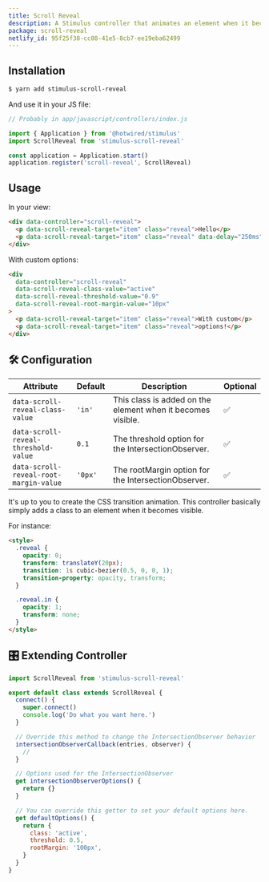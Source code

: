 ```yaml
---
title: Scroll Reveal
description: A Stimulus controller that animates an element when it becomes visible.
package: scroll-reveal
netlify_id: 95f25f38-cc08-41e5-8cb7-ee19eba62499
---
```


## Installation

```bash
$ yarn add stimulus-scroll-reveal
```

And use it in your JS file:

```js
// Probably in app/javascript/controllers/index.js

import { Application } from '@hotwired/stimulus'
import ScrollReveal from 'stimulus-scroll-reveal'

const application = Application.start()
application.register('scroll-reveal', ScrollReveal)
```

<DocsDemoLink package-name="scroll-reveal"></DocsDemoLink>

## Usage

In your view:

```html
<div data-controller="scroll-reveal">
  <p data-scroll-reveal-target="item" class="reveal">Hello</p>
  <p data-scroll-reveal-target="item" class="reveal" data-delay="250ms">World!</p>
</div>
```

With custom options:

```html
<div
  data-controller="scroll-reveal"
  data-scroll-reveal-class-value="active"
  data-scroll-reveal-threshold-value="0.9"
  data-scroll-reveal-root-margin-value="10px"
>
  <p data-scroll-reveal-target="item" class="reveal">With custom</p>
  <p data-scroll-reveal-target="item" class="reveal">options!</p>
</div>
```

## 🛠 Configuration

| Attribute                              | Default | Description                                                 | Optional |
| -------------------------------------- | ------- | ----------------------------------------------------------- | -------- |
| `data-scroll-reveal-class-value`       | `'in'`  | This class is added on the element when it becomes visible. | ✅       |
| `data-scroll-reveal-threshold-value`   | `0.1`   | The threshold option for the IntersectionObserver.          | ✅       |
| `data-scroll-reveal-root-margin-value` | `'0px'` | The rootMargin option for the IntersectionObserver.         | ✅       |

It's up to you to create the CSS transition animation.
This controller basically simply adds a class to an element when it becomes visible.

For instance:

```html
<style>
  .reveal {
    opacity: 0;
    transform: translateY(20px);
    transition: 1s cubic-bezier(0.5, 0, 0, 1);
    transition-property: opacity, transform;
  }

  .reveal.in {
    opacity: 1;
    transform: none;
  }
</style>
```

## 🎛 Extending Controller

<DocsExtendingController>

```js
import ScrollReveal from 'stimulus-scroll-reveal'

export default class extends ScrollReveal {
  connect() {
    super.connect()
    console.log('Do what you want here.')
  }

  // Override this method to change the IntersectionObserver behavior
  intersectionObserverCallback(entries, observer) {
    //
  }

  // Options used for the IntersectionObserver
  get intersectionObserverOptions() {
    return {}
  }

  // You can override this getter to set your default options here.
  get defaultOptions() {
    return {
      class: 'active',
      threshold: 0.5,
      rootMargin: '100px',
    }
  }
}
```

</DocsExtendingController>
